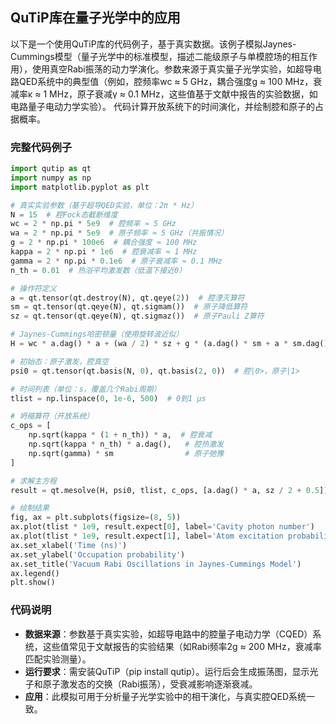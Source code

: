 ## QuTiP库在量子光学中的应用
以下是一个使用QuTiP库的代码例子，基于真实数据。该例子模拟Jaynes-Cummings模型（量子光学中的标准模型，描述二能级原子与单模腔场的相互作用），使用真空Rabi振荡的动力学演化。参数来源于真实量子光学实验，如超导电路QED系统中的典型值（例如，腔频率wc ≈ 5 GHz，耦合强度g ≈ 100 MHz，衰减率κ ≈ 1 MHz，原子衰减γ ≈ 0.1 MHz，这些值基于文献中报告的实验数据，如电路量子电动力学实验）。 代码计算开放系统下的时间演化，并绘制腔和原子的占据概率。

### 完整代码例子
```python
import qutip as qt
import numpy as np
import matplotlib.pyplot as plt

# 真实实验参数（基于超导QED实验，单位：2π * Hz）
N = 15  # 腔Fock态截断维度
wc = 2 * np.pi * 5e9  # 腔频率 ≈ 5 GHz
wa = 2 * np.pi * 5e9  # 原子频率 ≈ 5 GHz（共振情况）
g = 2 * np.pi * 100e6  # 耦合强度 ≈ 100 MHz
kappa = 2 * np.pi * 1e6  # 腔衰减率 ≈ 1 MHz
gamma = 2 * np.pi * 0.1e6  # 原子衰减率 ≈ 0.1 MHz
n_th = 0.01  # 热浴平均激发数（低温下接近0）

# 操作符定义
a = qt.tensor(qt.destroy(N), qt.qeye(2))  # 腔湮灭算符
sm = qt.tensor(qt.qeye(N), qt.sigmam())  # 原子降低算符
sz = qt.tensor(qt.qeye(N), qt.sigmaz())  # 原子Pauli Z算符

# Jaynes-Cummings哈密顿量（使用旋转波近似）
H = wc * a.dag() * a + (wa / 2) * sz + g * (a.dag() * sm + a * sm.dag())

# 初始态：原子激发，腔真空
psi0 = qt.tensor(qt.basis(N, 0), qt.basis(2, 0))  # 腔|0>，原子|1>

# 时间列表（单位：s，覆盖几个Rabi周期）
tlist = np.linspace(0, 1e-6, 500)  # 0到1 μs

# 坍缩算符（开放系统）
c_ops = [
    np.sqrt(kappa * (1 + n_th)) * a,  # 腔衰减
    np.sqrt(kappa * n_th) * a.dag(),   # 腔热激发
    np.sqrt(gamma) * sm                # 原子弛豫
]

# 求解主方程
result = qt.mesolve(H, psi0, tlist, c_ops, [a.dag() * a, sz / 2 + 0.5])  # 期望值：腔光子数，原子激发概率

# 绘制结果
fig, ax = plt.subplots(figsize=(8, 5))
ax.plot(tlist * 1e9, result.expect[0], label='Cavity photon number')
ax.plot(tlist * 1e9, result.expect[1], label='Atom excitation probability')
ax.set_xlabel('Time (ns)')
ax.set_ylabel('Occupation probability')
ax.set_title('Vacuum Rabi Oscillations in Jaynes-Cummings Model')
ax.legend()
plt.show()
```

### 代码说明
- **数据来源**：参数基于真实实验，如超导电路中的腔量子电动力学（CQED）系统，这些值常见于文献报告的实验结果（如Rabi频率2g ≈ 200 MHz，衰减率匹配实验测量）。
- **运行要求**：需安装QuTiP（pip install qutip）。运行后会生成振荡图，显示光子和原子激发态的交换（Rabi振荡），受衰减影响逐渐衰减。
- **应用**：此模拟可用于分析量子光学实验中的相干演化，与真实腔QED系统一致。

